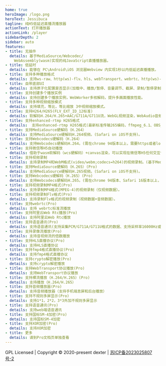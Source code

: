 ```yaml
---
home: true
heroImage: /logo.png
heroText: Jessibuca
tagline: 纯H5低延迟直播流播放器
actionText: 打开播放器
actionLink: /player
sidebarDepth: 2
sidebar: auto
features:
- title: 无插件
  details: 基于MediaSource/Webcodec/
    WebAssembly(wasm)实现的纯JavaScript直播播放器。
- title: 低延时
  details: 能够在 PC\Android\iOS 浏览器Webview 内实现1秒以内低延迟直播播放。
- title: 支持多种播放格式
  details: 支持ws-raw、http(ws)-flv、hls、webTransport、webrtc、http(ws)-fmp4、http(ws)-h264、http(ws)-h265多种播放格式。
- title: 自带底部UI
  details: 支持原子化配置是否显示(加载中、播放/暂停、音量调节、截屏、录制/暂停录制、全屏/取消全屏、流量显示)。
- title: 支持创建多个播放实例
  details: 支持创建多个播放实例，WebWorker多核解码，提升多画面播放性能。
- title: 支持多种视频缩放模式
  details: 支持填充，等比，等比缩放 3中视频缩放模式。
- title: 支持H264/H265(FLV_EXT_ID_12标准)
  details: 软解码H.264/H.265+AAC/G711A/G711U流，WebGL视频渲染，WebAudio音频播放。
- title: 支持enhanced-rtmp H265格式
  details:  支持enhanced-rtmp H265格式(最新标准传输265编码，ffmpeg_6.1、OBS_29.1的传输标准,完美配合M7S服务器)
- title: 支持MediaSource硬解码（H.264）
  details: 支持MediaSource硬解码H.264视频。(Safari on iOS不支持)。
- title: 支持Webcodecs硬解码（H.264）
  details: 支持Webcodecs硬解码H.264。(需在chrome 94版本以上，需要https或者localhost环境),支持在WebWorker中硬解码。
- title: 支持微信等H5自动播放
  details: 借助于wasm软解码（wcs硬解码）+canvas渲染，可以实现在微信等H5任何交互情况下自动播放。
- title: 支持视频录制
  details: 支持录制MP4和WebM格式(video/webm;codecs=h264)的视频录制。(基于MediaRecorder),(MP4格式支持在IOS VLC播放器显示时长播放，Android VLC播放器无法显示时长播放，PC VLC播放器可以播放)。
- title: 支持MediaSource硬解码（H.265）(Pro)
  details: 支持MediaSource硬解码H.265视频。(Safari on iOS不支持)。
- title: 支持Webcodecs硬解码（H.265）(Pro)
  details: 支持Webcodecs硬解码H.265。(需在chrome 94版本、Safari 16版本以上，需要https或者localhost环境)。
- title: 支持视频录制MP4格式(Pro)
  details: 支持录制MP4格式(MPEG-4)的视频录制（仅视频数据）。
- title: 支持视频录制Flv格式(Pro)
  details: 支持录制Flv格式的视频录制（视频数据+音频数据）。
- title: 支持webrtc(Pro)
  details: 支持 webrtc标准流播放
- title: 支持阿里云Web Rtc播放(Pro)
  details: 支持阿里云Web Rtc播放
- title: 支持语音通讯(Pro)
  details: 支持语音通讯(支持采集PCM/G711A/G711U格式的数据、支持采样率16000Hz或8000Hz，采样精度32bits或者16bits，支持单通道或双通道)
- title: 支持录像流播放(Pro)
  details: 支持音视频流的倍数播放
- title: 支持HLS直播协议(Pro)
  details: 支持HLS直播协议
- title: 支持fmp4格式直播协议(Pro)
  details: 支持fmp4格式直播协议
- title: 支持crypto解密播放(Pro)
  details: 支持crypto解密播放
- title: 支持WebTransport协议播放(Pro)
  details: 支持WebTransport协议播放
- title: 支持裸流播放（H.264/H.265）(Pro)
  details: 支持播放（H.264/H.265）
- title: 支持音频播放器(Pro)
  details: 支持音频播放器（支持手机端息屏和后台播放）
- title: 支持不规则多屏显示(Pro)
  details: 支持1*1，2*2，3*3外加不规则多屏显示
- title: 支持语音通讯(Pro)
  details: 支持web端语音通讯
- title: 支持国标SM-4加密(Pro)
  details: 支持国标SM-4加密
- title: 支持XOR加密(Pro)
  details: 支持XOR加密
- title: 更多
  details: 请到Pro文档页单独查看
---
```



GPL Licensed | Copyright © 2020-present dexter | [苏ICP备2023025807号-2](https://beian.miit.gov.cn/)
